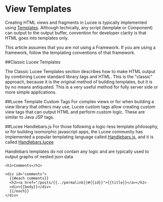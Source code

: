 # View Templates
Creating HTML views and fragments in Lucee is typically implemented using [Templates](https://rorylaitila.gitbooks.io/lucee/content/templates.html). Although techically, any script (template or Component) can output to the output buffer, convention for developer clarity is that HTML goes into templates only.

This article assumes that you are not using a Framework. If you are using a framework, follow the templating conventions of that framework.

##Classic Lucee Templates

The Classic Lucee Templates section describes how to make HTML output by combining Lucee standard library tags and HTML. This is the "classic" approach, because it is the original method of building templates, but it is by no means antiquated. This is a very useful method for fully server side or more simple applications.

##Lucee Template Custom Tags
For complex views or for when building a view library that others may use, Lucee custom tags allow creating custom view tags that can output HTML and perform custom logic. These are similar to Java JSP tags. 

##Lucee Handlebars.js
For those following a logic-less template philosophy, or for building isomorphic javascript apps, the Lucee community has implemented a popular templating language called [Handlebars.js](http://handlebarsjs.com/), and it is called [Handlebars.lucee](https://github.com/roryl/handlebars.lucee)

Handlebars templates do not contain any logic and are typically used to output graphs of nested json data

```
<h1>Comments</h1>

<div id="comments">
  {{#each comments}}
  <h2><a href="/posts/{{../permalink}}#{{id}}">{{title}}</a></h2>
  <div>{{body}}</div>
  {{/each}}
</div>
```